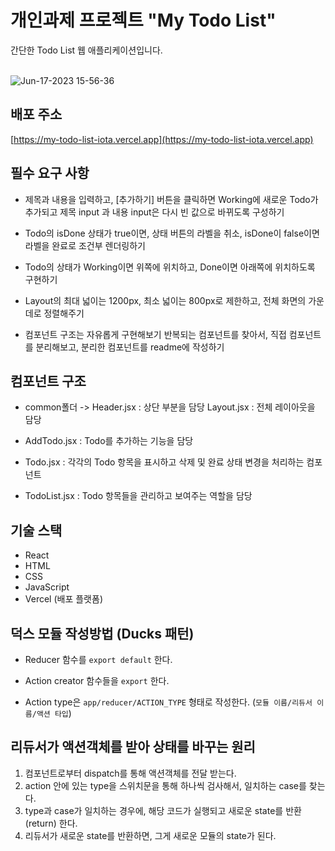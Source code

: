 # 개인과제 프로젝트 "My Todo List"

간단한 Todo List 웹 애플리케이션입니다.
<br>
<br>

![Jun-17-2023 15-56-36](https://github.com/HiYongA/MyTodoList/assets/120562771/95b025a9-d1c9-49bd-b342-61b1329dc0bd)

## 배포 주소

[https://my-todo-list-iota.vercel.app](https://my-todo-list-iota.vercel.app)

## 필수 요구 사항

- 제목과 내용을 입력하고, [추가하기] 버튼을 클릭하면 Working에 새로운 Todo가 추가되고 제목 input 과 내용 input은 다시 빈 값으로 바뀌도록 구성하기

- Todo의 isDone 상태가 true이면, 상태 버튼의 라벨을 취소, isDone이 false이면 라벨을 완료로 조건부 렌더링하기

- Todo의 상태가 Working이면 위쪽에 위치하고, Done이면 아래쪽에 위치하도록 구현하기

- Layout의 최대 넓이는 1200px, 최소 넓이는 800px로 제한하고, 전체 화면의 가운데로 정렬해주기

- 컴포넌트 구조는 자유롭게 구현해보기
  반복되는 컴포넌트를 찾아서, 직접 컴포넌트를 분리해보고, 분리한 컴포넌트를 readme에 작성하기

## 컴포넌트 구조

- common폴더 -> Header.jsx : 상단 부분을 담당
  Layout.jsx : 전체 레이아웃을 담당

- AddTodo.jsx : Todo를 추가하는 기능을 담당

- Todo.jsx : 각각의 Todo 항목을 표시하고 삭제 및 완료 상태 변경을 처리하는 컴포넌트

- TodoList.jsx : Todo 항목들을 관리하고 보여주는 역할을 담당

## 기술 스택

- React
- HTML
- CSS
- JavaScript
- Vercel (배포 플랫폼)

## 덕스 모듈 작성방법 (Ducks 패턴)

- Reducer 함수를 `export default` 한다.

- Action creator 함수들을 `export` 한다.

- Action type은 `app/reducer/ACTION_TYPE` 형태로 작성한다.
  (`모듈 이름/리듀서 이름/액션 타입`)

## 리듀서가 액션객체를 받아 상태를 바꾸는 원리

1. 컴포넌트로부터 dispatch를 통해 액션객체를 전달 받는다.
2. action 안에 있는 type을 스위치문을 통해 하나씩 검사해서, 일치하는 case를 찾는다.
3. type과 case가 일치하는 경우에, 해당 코드가 실행되고 새로운 state를 반환(return) 한다.
4. 리듀서가 새로운 state를 반환하면, 그게 새로운 모듈의 state가 된다.
